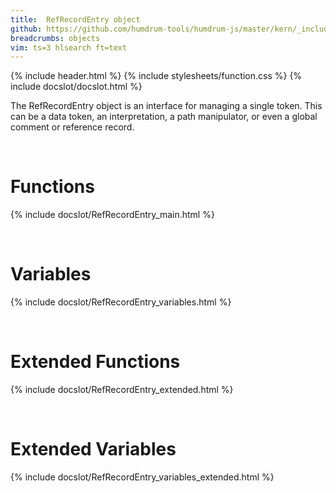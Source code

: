 ```yaml
---
title:  RefRecordEntry object
github: https://github.com/humdrum-tools/humdrum-js/master/kern/_include/humdrum-js/RefRecordEntry.js
breadcrumbs: objects
vim: ts=3 hlsearch ft=text
---
```


{% include header.html %}
{% include stylesheets/function.css %}
{% include docslot/docslot.html %}

The RefRecordEntry object is an interface for managing a single token.
This can be a data token, an interpretation, a path manipulator, or even
a global comment or reference record.


<br/>

# Functions #

{% include docslot/RefRecordEntry_main.html %}


<br/>

# Variables #

{% include docslot/RefRecordEntry_variables.html %}


<br/>

# Extended Functions #

{% include docslot/RefRecordEntry_extended.html %}


<br/>

# Extended Variables #

{% include docslot/RefRecordEntry_variables_extended.html %}




